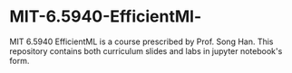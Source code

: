 # MIT-6.5940-EfficientMl-
MIT 6.5940 EfficientML is a course prescribed by Prof. Song Han. This repository contains both curriculum slides and labs in jupyter notebook's form.
